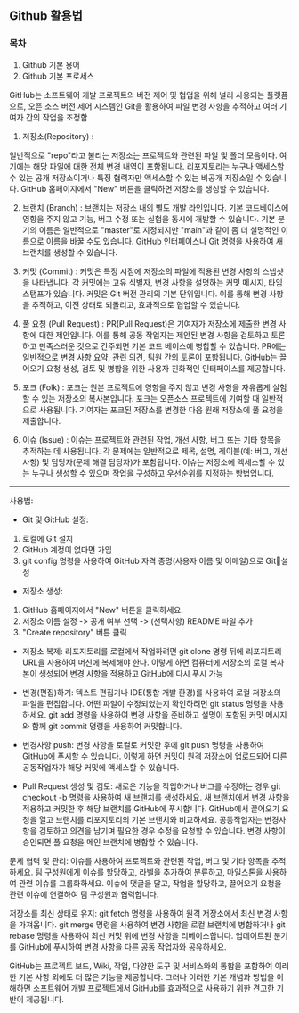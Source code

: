 ## Github 활용법

### 목차
1. Github 기본 용어
2. Github 기본 프로세스


GitHub는 소프트웨어 개발 프로젝트의 버전 제어 및 협업을 위해 널리 사용되는 플랫폼으로, 
오픈 소스 버전 제어 시스템인 Git을 활용하여 파일 변경 사항을 추적하고 여러 기여자 간의 작업을 조정함


1. 저장소(Repository) :

일반적으로 "repo"라고 불리는 저장소는 프로젝트와 관련된 파일 및 폴더 모음이다. 
여기에는 해당 파일에 대한 전체 변경 내역이 포함됩니다.
리포지토리는 누구나 액세스할 수 있는 공개 저장소이거나 특정 협력자만 액세스할 수 있는 비공개 저장소일 수 있습니다.
GitHub 홈페이지에서 "New" 버튼을 클릭하면 저장소를 생성할 수 있습니다.


2. 브랜치 (Branch) :
브랜치는 저장소 내의 별도 개발 라인입니다. 기본 코드베이스에 영향을 주지 않고 기능, 버그 수정 또는 실험을 동시에 개발할 수 있습니다.
기본 분기의 이름은 일반적으로 "master"로 지정되지만 "main"과 같이 좀 더 설명적인 이름으로 이름을 바꿀 수도 있습니다.
GitHub 인터페이스나 Git 명령을 사용하여 새 브랜치를 생성할 수 있습니다.


3. 커밋 (Commit) :
커밋은 특정 시점에 저장소의 파일에 적용된 변경 사항의 스냅샷을 나타냅니다.
각 커밋에는 고유 식별자, 변경 사항을 설명하는 커밋 메시지, 타임스탬프가 있습니다.
커밋은 Git 버전 관리의 기본 단위입니다. 이를 통해 변경 사항을 추적하고, 이전 상태로 되돌리고, 효과적으로 협업할 수 있습니다.


4. 풀 요청 (Pull Request) :
PR(Pull Request)은 기여자가 저장소에 제출한 변경 사항에 대한 제안입니다. 이를 통해 공동 작업자는 제안된 변경 사항을 검토하고 토론하고 만족스러운 것으로 간주되면 기본 코드 베이스에 병합할 수 있습니다.
PR에는 일반적으로 변경 사항 요약, 관련 의견, 팀원 간의 토론이 포함됩니다.
GitHub는 끌어오기 요청 생성, 검토 및 병합을 위한 사용자 친화적인 인터페이스를 제공합니다.


5. 포크 (Folk) :
포크는 원본 프로젝트에 영향을 주지 않고 변경 사항을 자유롭게 실험할 수 있는 저장소의 복사본입니다.
포크는 오픈소스 프로젝트에 기여할 때 일반적으로 사용됩니다. 기여자는 포크된 저장소를 변경한 다음 원래 저장소에 풀 요청을 제출합니다.


6. 이슈 (Issue) :
이슈는 프로젝트와 관련된 작업, 개선 사항, 버그 또는 기타 항목을 추적하는 데 사용됩니다.
각 문제에는 일반적으로 제목, 설명, 레이블(예: 버그, 개선 사항) 및 담당자(문제 해결 담당자)가 포함됩니다.
이슈는 저장소에 액세스할 수 있는 누구나 생성할 수 있으며 작업을 구성하고 우선순위를 지정하는 방법입니다.


---

사용법:

- Git 및 GitHub 설정:
1. 로컬에 Git 설치
2. GitHub 계정이 없다면 가입
3. git config 명령을 사용하여 GitHub 자격 증명(사용자 이름 및 이메일)으로 Git설정

- 저장소 생성:
1. GitHub 홈페이지에서 "New" 버튼을 클릭하세요.
2. 저장소 이름 설정 -> 공개 여부 선택 -> (선택사항) README 파일 추가
3. "Create repository" 버튼 클릭


- 저장소 복제:
리포지토리를 로컬에서 작업하려면 git clone 명령 뒤에 리포지토리 URL을 사용하여 머신에 복제해야 한다.
이렇게 하면 컴퓨터에 저장소의 로컬 복사본이 생성되어 변경 사항을 적용하고 GitHub에 다시 푸시 가능


- 변경(편집)하기:
텍스트 편집기나 IDE(통합 개발 환경)를 사용하여 로컬 저장소의 파일을 편집합니다.
어떤 파일이 수정되었는지 확인하려면 git status 명령을 사용하세요.
git add 명령을 사용하여 변경 사항을 준비하고 설명이 포함된 커밋 메시지와 함께 git commit 명령을 사용하여 커밋합니다.


- 변경사항 push:
변경 사항을 로컬로 커밋한 후에 git push 명령을 사용하여 GitHub에 푸시할 수 있습니다.
이렇게 하면 커밋이 원격 저장소에 업로드되어 다른 공동작업자가 해당 커밋에 액세스할 수 있습니다.


- Pull Request 생성 및 검토:
새로운 기능을 작업하거나 버그를 수정하는 경우 git checkout -b 명령을 사용하여 새 브랜치를 생성하세요.
새 브랜치에서 변경 사항을 적용하고 커밋한 후 해당 브랜치를 GitHub에 푸시합니다.
GitHub에서 끌어오기 요청을 열고 브랜치를 리포지토리의 기본 브랜치와 비교하세요.
공동작업자는 변경사항을 검토하고 의견을 남기며 필요한 경우 수정을 요청할 수 있습니다.
변경 사항이 승인되면 풀 요청을 메인 브랜치에 병합할 수 있습니다.


문제 협력 및 관리:
이슈를 사용하여 프로젝트와 관련된 작업, 버그 및 기타 항목을 추적하세요.
팀 구성원에게 이슈를 할당하고, 라벨을 추가하여 분류하고, 마일스톤을 사용하여 관련 이슈를 그룹화하세요.
이슈에 댓글을 달고, 작업을 할당하고, 끌어오기 요청을 관련 이슈에 연결하여 팀 구성원과 협력합니다.


저장소를 최신 상태로 유지:
git fetch 명령을 사용하여 원격 저장소에서 최신 변경 사항을 가져옵니다.
git merge 명령을 사용하여 변경 사항을 로컬 브랜치에 병합하거나 git rebase 명령을 사용하여 최신 커밋 위에 변경 사항을 리베이스합니다.
업데이트된 분기를 GitHub에 푸시하여 변경 사항을 다른 공동 작업자와 공유하세요.

GitHub는 프로젝트 보드, Wiki, 작업, 다양한 도구 및 서비스와의 통합을 포함하여 이러한 기본 사항 외에도 더 많은 기능을 제공합니다. 그러나 이러한 기본 개념과 방법을 이해하면 소프트웨어 개발 프로젝트에서 GitHub를 효과적으로 사용하기 위한 견고한 기반이 제공됩니다.

